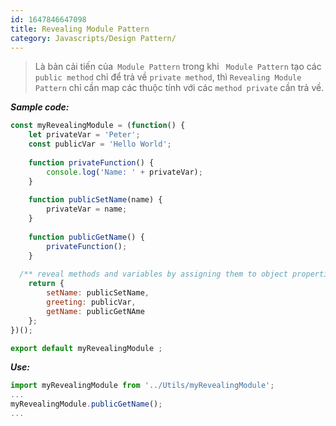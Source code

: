 ```yaml
---
id: 1647846647098
title: Revealing Module Pattern
category: Javascripts/Design Pattern/
---
```


> Là bản cải tiến của` Module Pattern` trong khi ` Module Pattern` tạo các `public method` chỉ để trả về `private method`, thì `Revealing Module Pattern` chỉ cần map các thuộc tính với các `method private` cần trả về.

***Sample code:***

```js
const myRevealingModule = (function() {
    let privateVar = 'Peter';
    const publicVar = 'Hello World';
    
    function privateFunction() {
        console.log('Name: ' + privateVar);
    }
    
    function publicSetName(name) {
        privateVar = name;
    }
    
    function publicGetName() {
        privateFunction();
    }
    
  /** reveal methods and variables by assigning them to object properties */
    return {
        setName: publicSetName,
        greeting: publicVar,
        getName: publicGetNAme
    };
})();

export default myRevealingModule ;
```
***Use:***

```js
import myRevealingModule from '../Utils/myRevealingModule';
...
myRevealingModule.publicGetName();
...
```

